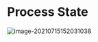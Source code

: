 # Process State

![image-20210715152031038](C:\Users\hzhen\AppData\Roaming\Typora\typora-user-images\image-20210715152031038.png)